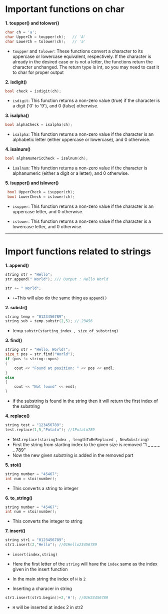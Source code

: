 # Important functions on char 

**1. toupper() and tolower()**
```cpp
char ch = 'a';
char UpperCh = toupper(ch);   // 'A'
char LowerCh = tolower(ch);   // 'a'
```
- `toupper` and `tolower`: These functions convert a character to its uppercase or lowercase equivalent, respectively. If the character is already in the desired case or is not a letter, the functions return the character unchanged. The return type is int, so you may need to cast it to char for proper output

**2. isdigit()**
```cpp
bool check = isdigit(ch);
```
- `isdigit`: This function returns a non-zero value (true) if the character is a digit ('0' to '9'), and 0 (false) otherwise.

**3. isalpha()**
```cpp
bool alphaCheck = isalpha(ch);
```
- `isalpha`: This function returns a non-zero value if the character is an alphabetic letter (either uppercase or lowercase), and 0 otherwise.

**4. isalnum()**
```cpp
bool alphaNumericCheck = isalnum(ch);
```
- `isalnum`: This function returns a non-zero value if the character is alphanumeric (either a digit or a letter), and 0 otherwise.


**5. isupper() and islower()**
```cpp
 bool UpperCheck = isupper(ch);
 bool LowerCheck = islower(ch);
```
- `isupper`: This function returns a non-zero value if the character is an uppercase letter, and 0 otherwise.

- `islower`: This function returns a non-zero value if the character is a lowercase letter, and 0 otherwise.


-------------------------------------------------
# Import functions related to strings 
**1. append()**
```cpp
string str = "Hello";
str.append(" World"); /// Output : Hello World
```
```cpp
str += " World";
```
- `+=`This will also do the same thing as `append()`

**2. substr()**
```cpp
string temp = "0123456789";
string sub = temp.substr(2,5); // 23456
```
- temp.`substr(starting_index , size_of_substring)`


**3. find()**
```cpp
string str = "Hello, World!";
size_t pos = str.find("World");
if (pos != string::npos)
{
    cout << "Found at position: " << pos << endl;
}
else
{
    cout << "Not found" << endl;
}
```
- if the substring is found in the string then it will return the first index of the substring 

**4. replace()**
```cpp
string test = "123456789";
test.replace(1,5,"Potato"); //1Potato789
```
- test.`replace(staringIndex , lengthToBeReplaced , NewSubstring)`
- First the string from starting index to the given size is removed "1 _ _ _ _ _ 789"
- Now the new given substring is added in the removed part 

**5. stoi()**
```cpp
string number = "45467";
int num = stoi(number);
```
- This converts a string to integer

**6. to_string()**
```cpp
string number = "45467";
int num = stoi(number);
```
- This converts the integer to string 

**7. insert()**
```cpp
string str1 = "0123456789";
str1.insert(2,"Hello"); //01Hello23456789
```
- `insert(index,string)`
- Here the first letter of the `string` will have the `index` same as the index given in the insert function
- In the main string the index of `H` is `2`

- Inserting a characer in string 
```cpp
str1.insert(str1.begin()+2,'H'); //01H23456789
```
- `H` will be inserted at index 2 in str2
